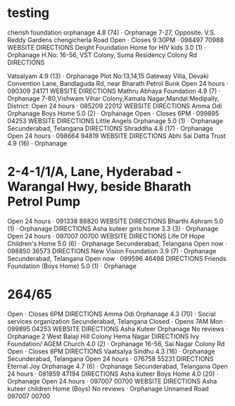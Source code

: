 # testing


cherish foundation orphanage
4.8 
 (74) · Orphanage
7-27, Opposite. V.S. Reddy Gardens chengicherla Road
Open ⋅ Closes 9:30PM · 098497 70988
WEBSITE
DIRECTIONS
Deight Foundation Home for HIV kids
3.0 
 (1) · Orphanage
H.No: 16-56, VST Colony, Suma Residency Colony Rd
DIRECTIONS



Vatsalyam
4.9 
 (13) · Orphanage
Plot No:13,14,15 Gateway Villa, Devaki Convention Lane, Bandlaguda Rd, near Bharath Petrol Bunk
Open 24 hours · 090309 24171
WEBSITE
DIRECTIONS
Mathru Abhaya Foundation
4.9 
 (7) · Orphanage
7-80,Vishwam Vihar Colony,Kamala Nagar,Mandal:Medipally, District:
Open 24 hours · 085209 22012
WEBSITE
DIRECTIONS
Amma Odi Orphanage Boys Home
5.0 
 (2) · Orphanage
Open ⋅ Closes 6PM · 099895 04253
WEBSITE
DIRECTIONS
Little Angels Orphanage
5.0 
 (1) · Orphanage
Secunderabad, Telangana
DIRECTIONS
Shraddha
4.8 
 (17) · Orphanage
Open 24 hours · 098664 94819
WEBSITE
DIRECTIONS
Abhi Sai Datta Trust
4.9 
 (16) · Orphanage
# 2-4-1/1/A, Lane, Hyderabad - Warangal Hwy, beside Bharath Petrol Pump
Open 24 hours · 091338 88820
WEBSITE
DIRECTIONS
Bharthi Ashram
5.0 
 (1) · Orphanage
DIRECTIONS
Asha kuteer girls home
3.3 
 (3) · Orphanage
Open 24 hours · 097007 00700
WEBSITE
DIRECTIONS
Life Of Hope Children's Home
5.0 
 (6) · Orphanage
Secunderabad, Telangana
Open now · 098850 36573
DIRECTIONS
New Vision Foundation
3.9 
 (7) · Orphanage
Secunderabad, Telangana
Open now · 099596 46498
DIRECTIONS
Friends Foundation (Boys Home)
5.0 
 (1) · Orphanage
# 264/65
Open ⋅ Closes 6PM
DIRECTIONS
Amma Odi Orphanage
4.3 
 (70) · Social services organization
Secunderabad, Telangana
Closed ⋅ Opens 7AM Mon · 099895 04253
WEBSITE
DIRECTIONS
Asha Kuteer Orphanage
No reviews · Orphanage
2 West Balaji Hill Colony Hema Nagar
DIRECTIONS
Ivy Foundation/ AGEM Church
4.0 
 (2) · Orphanage
16-56, Sai Nagar Colony Rd
Open ⋅ Closes 8PM
DIRECTIONS
Vaatsalya Sindhu
4.3 
 (16) · Orphanage
Secunderabad, Telangana
Open 24 hours · 076758 55231
DIRECTIONS
Eternal Joy Orphanage
4.7 
 (6) · Orphanage
Secunderabad, Telangana
Open 24 hours · 081859 47194
DIRECTIONS
Asha kuteer Boys Home
4.0 
 (20) · Orphanage
Open 24 hours · 097007 00700
WEBSITE
DIRECTIONS
Asha kuteer children Home (Boys)
No reviews · Orphanage
Unnamed Road
097007 00700
